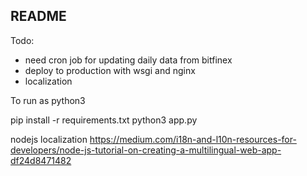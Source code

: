 ## README

Todo:
- need cron job for updating daily data from bitfinex
- deploy to production with wsgi and nginx
- localization


To run as python3

pip install -r requirements.txt
python3 app.py

nodejs localization
https://medium.com/i18n-and-l10n-resources-for-developers/node-js-tutorial-on-creating-a-multilingual-web-app-df24d8471482
